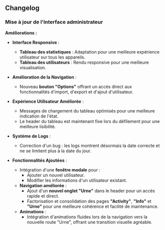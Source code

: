 ## Changelog

### Mise à jour de l'interface administrateur

**Améliorations :**
- **Interface Responsive** :
  - **Tableau des statistiques** : Adaptation pour une meilleure expérience utilisateur sur tous les appareils.
  - **Tableau des utilisateurs** : Rendu responsive pour une meilleure visualisation.

- **Amélioration de la Navigation** :
  - Nouveau **bouton "Options"** offrant un accès direct aux fonctionnalités d'import, d'export et d'ajout d'utilisateur.

- **Expérience Utilisateur Améliorée** :
  - Messages de chargement du tableau optimisés pour une meilleure indication de l'état.
  - Le header du tableau est maintenant fixe lors du défilement pour une meilleure lisibilité.

- **Système de Logs** :
  - Correction d'un bug : les logs montrent désormais la date correcte et ne se limitent plus à la date du jour.

- **Fonctionnalités Ajoutées** :
  - Intégration d'une **fenêtre modale** pour :
    - Ajouter un nouvel utilisateur.
    - Modifier les informations d'un utilisateur existant.
  - **Navigation améliorée** :
    - Ajout d'un **nouvel onglet "Urne"** dans le header pour un accès rapide et direct.
    - Factorisation et consolidation des pages **"Activity"**, **"Info"** et **"Urne"** pour une meilleure cohérence et facilité de maintenance.
  - **Animations** :
    - Intégration d'animations fluides lors de la navigation vers la nouvelle route "Urne", offrant une transition visuelle agréable.
